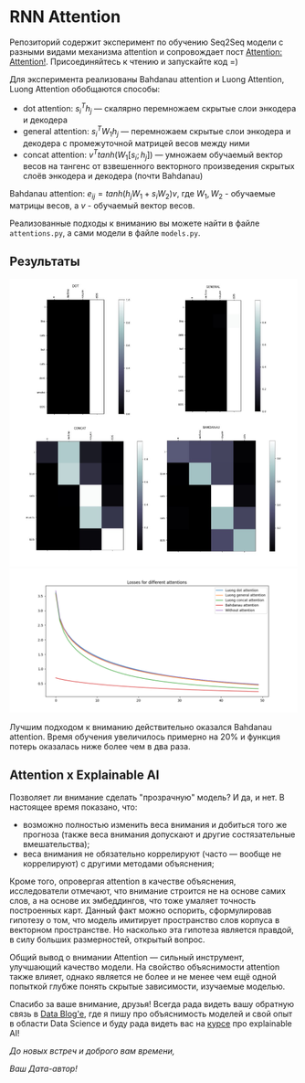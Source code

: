 # RNN Attention

Репозиторий содержит эксперимент по обучению Seq2Seq модели с разными видами механизма attention и сопровождает пост [Attention: Attention!](https://teletype.in/@jdata_blog/B0T5Mn4DjF9). Присоединяйтесь к чтению и запускайте код =)

Для эксперимента реализованы Bahdanau attention и Luong Attention, Luong Attention обобщаются способы: 

- dot attention: $s_i^Th_j$ — скалярно перемножаем скрытые слои энкодера и декодера
- general attention: $s_i^TW_1h_j$ —  перемножаем скрытые слои энкодера и декодера с промежуточной матрицей весов между ними
- concat attention: $v^Ttanh(W_1[s_i;h_j])$ — умножаем обучаемый вектор весов на тангенс от взвешенного векторного произведения скрытых слоёв энкодера и декодера (почти Bahdanau)

Bahdanau attention: $e_{ij} = tanh(h_jW_1 + s_iW_2)v$, где $W_1, W_2$ - обучаемые матрицы весов, а $v$ - обучаемый вектор весов.

Реализованные подходы к вниманию вы можете найти в файле `attentions.py`, а сами модели в файле `models.py`.

## Результаты
![](results/All_results.jpg)
![](results/Losses.png)

Лучшим подходом к вниманию действительно оказался Bahdanau attention. Время обучения увеличилось примерно на 20% и функция потерь оказалась ниже более чем в два раза. 

## Attention x Explainable AI
Позволяет ли внимание сделать "прозрачную" модель? И да, и нет. 
 В настоящее время показано, что:

- возможно полностью изменить веса внимания и добиться того же прогноза (также веса внимания допускают и другие состязательные вмешательства);
- веса внимания не обязательно коррелируют (часто — вообще не коррелируют) с другими методами объяснения;

Кроме того, опровергая attention в качестве объяснения, исследователи отмечают, что внимание строится не на основе самих слов, а на основе их эмбеддингов, что тоже умаляет точность построенных карт. Данный факт можно оспорить, сформулировав гипотезу о том, что модель имитирует пространство слов корпуса в векторном пространстве. Но насколько эта гипотеза является правдой, в силу больших размерностей, открытый вопрос. 

Общий вывод о внимании
Attention — сильный инструмент, улучшающий качество модели. На свойство объяснимости attention также влияет, однако является не более и не менее чем ещё одной попыткой глубже понять скрытые зависимости, изучаемые моделью.


Спасибо за ваше внимание, друзья!
Всегда рада видеть вашу обратную связь в [Data Blog'е](https://t.me/jdata_blog), где я пишу про объяснимость моделей и свой опыт в области Data Science и буду рада видеть вас на [курсе](https://stepik.org/a/198640) про explainable AI! 

*До новых встреч и доброго вам времени,*

*Ваш Дата-автор!*